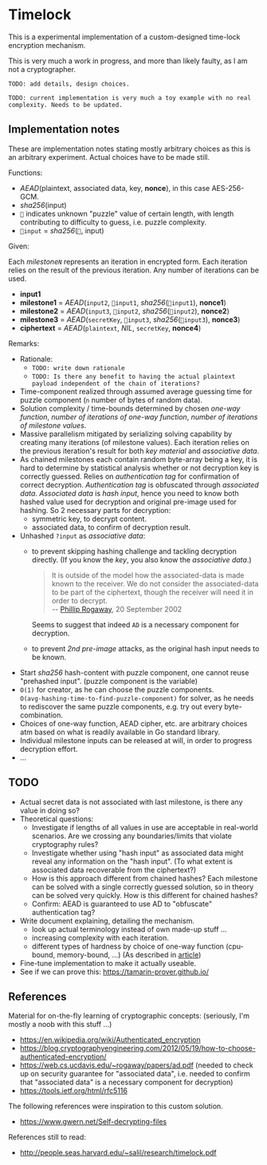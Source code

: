 # Timelock

This is a experimental implementation of a custom-designed time-lock encryption mechanism.

This is very much a work in progress, and more than likely faulty, as I am not a cryptographer.

`TODO: add details, design choices.`

`TODO: current implementation is very much a toy example with no real complexity. Needs to be updated.`

## Implementation notes

These are implementation notes stating mostly arbitrary choices as this is an arbitrary experiment. Actual choices have to be made still.

Functions:

- _AEAD_(plaintext, associated data, key, __nonce__), in this case AES-256-GCM.
- _sha256_(input)
- _`🧩`_ indicates unknown "puzzle" value of certain length, with length contributing to difficulty to guess, i.e. puzzle complexity.
- `🧩input` = _sha256_(_`🧩`_, input)

Given:

Each _milestone`N`_ represents an iteration in encrypted form. Each iteration relies on the result of the previous iteration. Any number of iterations can be used.

- __input1__
- __milestone1__ = _AEAD_(`input2`, `🧩input1`, _sha256_(`🧩input1`), __nonce1__)
- __milestone2__ = _AEAD_(`input3`, `🧩input2`, _sha256_(`🧩input2`), __nonce2__)
- __milestone3__ = _AEAD_(`secretKey`, `🧩input3`, _sha256_(`🧩input3`), __nonce3__)
- __ciphertext__ = _AEAD_(`plaintext`, _NIL_, `secretKey`, __nonce4__)

Remarks:

- Rationale:
  - `TODO: write down rationale`
  - `TODO: Is there any benefit to having the actual plaintext payload independent of the chain of iterations?`
- Time-component realized through assumed average guessing time for puzzle component (`n` number of bytes of random data).
- Solution complexity / time-bounds determined by chosen _one-way function_, _number of iterations of one-way function_, _number of iterations of milestone values_.
- Massive parallelism mitigated by serializing solving capability by creating many iterations (of milestone values). Each iteration relies on the previous iteration's result for both _key material_ and _associative data_.
- As chained milestones each contain random byte-array being a key, it is hard to determine by statistical analysis whether or not decryption key is correctly guessed. Relies on _authentication tag_ for confirmation of correct decryption. _Authentication tag_ is obfuscated through _associated data_. _Associated data_ is _hash input_, hence you need to know both hashed value used for decryption and original pre-image used for hashing. So 2 necessary parts for decryption:
  - symmetric key, to decrypt content.
  - associated data, to confirm of decryption result.
- Unhashed `?input` as _associative data_:
  - to prevent skipping hashing challenge and tackling decryption directly. (If you know the _key_, you also know the _associative data_.)
    > It is outside of the model how the associated-data is made known to the receiver. We do not consider the associated-data to be part of the ciphertext, though the receiver will need it in order to decrypt.  
  -- [Phillip Rogaway][AEAD-paper], 20 September 2002
  
    Seems to suggest that indeed `AD` is a necessary component for decryption.
  - to prevent _2nd pre-image_ attacks, as the original hash input needs to be known.  
- Start _sha256_ hash-content with puzzle component, one cannot reuse "prehashed input". (puzzle component is the variable)
- `O(1)` for creator, as he can choose the puzzle components.  
  `O(avg-hashing-time-to-find-puzzle-component)` for solver, as he needs to rediscover the same puzzle components, e.g. try out every byte-combination.
- Choices of one-way function, AEAD cipher, etc. are arbitrary choices atm based on what is readily available in Go standard library.
- Individual milestone inputs can be released at will, in order to progress decryption effort.
- ...

## TODO

- Actual secret data is not associated with last milestone, is there any value in doing so?
- Theoretical questions:
  - Investigate if lengths of all values in use are acceptable in real-world scenarios. Are we crossing any boundaries/limits that violate cryptography rules?
  - Investigate whether using "hash input" as associated data might reveal any information on the "hash input". (To what extent is associated data recoverable from the ciphertext?)
  - How is this approach different from chained hashes? Each milestone can be solved with a single correctly guessed solution, so in theory can be solved very quickly. How is this different for chained hashes?
  - Confirm: AEAD is guaranteed to use AD to "obfuscate" authentication tag?
- Write document explaining, detailing the mechanism.
  - look up actual terminology instead of own made-up stuff ...
  - increasing complexity with each iteration.
  - different types of hardness by choice of one-way function (cpu-bound, memory-bound, ...) (As described in [article](https://www.gwern.net/Self-decrypting-files))
- Fine-tune implementation to make it actually useable.
- See if we can prove this: https://tamarin-prover.github.io/

## References

Material for on-the-fly learning of cryptographic concepts: (seriously, I'm mostly a noob with this stuff ...)

- https://en.wikipedia.org/wiki/Authenticated_encryption
- https://blog.cryptographyengineering.com/2012/05/19/how-to-choose-authenticated-encryption/
- https://web.cs.ucdavis.edu/~rogaway/papers/ad.pdf (needed to check up on security guarantee for "associated data", i.e. needed to confirm that "associated data" is a necessary component for decryption)
- https://tools.ietf.org/html/rfc5116

The following references were inspiration to this custom solution.

- https://www.gwern.net/Self-decrypting-files

References still to read:

- http://people.seas.harvard.edu/~salil/research/timelock.pdf

[AEAD-paper]: https://web.cs.ucdavis.edu/~rogaway/papers/ad.pdf "Authenticated-Encryption with Associated-Data - Phillip Rogaway"
